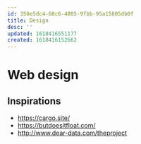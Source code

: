 ```yaml
---
id: 350e5dc4-68c6-4805-9fbb-95a15805db0f
title: Design
desc: ''
updated: 1618416551177
created: 1618416152662
---
```


# Web design

## Inspirations
- https://cargo.site/
- https://butdoesitfloat.com/
- http://www.dear-data.com/theproject